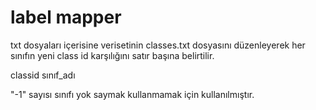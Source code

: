 # label mapper
txt dosyaları içerisine verisetinin classes.txt dosyasını düzenleyerek her sınıfın yeni class id karşılığını satır başına belirtilir.

classid sınıf_adı



"-1" sayısı sınıfı yok saymak kullanmamak için kullanılmıştır.
